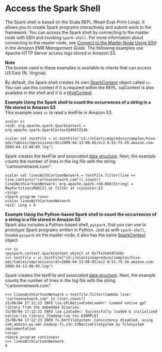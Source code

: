 # Access the Spark Shell<a name="emr-spark-shell"></a>

The Spark shell is based on the Scala REPL \(Read\-Eval\-Print\-Loop\)\. It allows you to create Spark programs interactively and submit work to the framework\. You can access the Spark shell by connecting to the master node with SSH and invoking `spark-shell`\. For more information about connecting to the master node, see [Connect to the Master Node Using SSH](http://docs.aws.amazon.com/emr/latest/ManagementGuide/emr-connect-master-node-ssh.html) in the *Amazon EMR Management Guide*\. The following examples use Apache HTTP Server access logs stored in Amazon S3\.

**Note**  
The bucket used in these examples is available to clients that can access US East \(N\. Virginia\)\.

 By default, the Spark shell creates its own [SparkContext](https://spark.apache.org/docs/1.3.1/api/scala/index.html#org.apache.spark.SparkContext) object called `sc`\. You can use this context if it is required within the REPL\. sqlContext is also available in the shell and it is a [HiveContext](https://spark.apache.org/docs/latest/api/scala/index.html#org.apache.spark.sql.hive.HiveContext)\. 

**Example Using the Spark shell to count the occurrences of a string in a file stored in Amazon S3**  
This example uses `sc` to read a textFile in Amazon S3\.  

```
scala> sc
res0: org.apache.spark.SparkContext = org.apache.spark.SparkContext@404721db

scala> val textFile = sc.textFile("s3://elasticmapreduce/samples/hive-ads/tables/impressions/dt=2009-04-13-08-05/ec2-0-51-75-39.amazon.com-2009-04-13-08-05.log")
```
Spark creates the textFile and associated [data structure](https://spark.apache.org/docs/latest/programming-guide.html#resilient-distributed-datasets-rdds)\. Next, the example counts the number of lines in the log file with the string "cartoonnetwork\.com":  

```
scala> val linesWithCartoonNetwork = textFile.filter(line => line.contains("cartoonnetwork.com")).count()
linesWithCartoonNetwork: org.apache.spark.rdd.RDD[String] = MapPartitionsRDD[2] at filter at <console>:23
<snip>
<Spark program runs>
scala> linesWithCartoonNetwork
res2: Long = 9
```

**Example Using the Python\-based Spark shell to count the occurrences of a string in a file stored in Amazon S3**  
Spark also includes a Python\-based shell, `pyspark`, that you can use to prototype Spark programs written in Python\. Just as with `spark-shell`, invoke `pyspark` on the master node; it also has the same [SparkContext](https://spark.apache.org/docs/latest/api/python/pyspark.html#pyspark.SparkContext) object\.   

```
>>> sc
<pyspark.context.SparkContext object at 0x7fe7e659fa50>
>>> textfile = sc.textFile("s3://elasticmapreduce/samples/hive-ads/tables/impressions/dt=2009-04-13-08-05/ec2-0-51-75-39.amazon.com-2009-04-13-08-05.log")
```
Spark creates the textFile and associated [data structure](https://spark.apache.org/docs/latest/programming-guide.html#resilient-distributed-datasets-rdds)\. Next, the example counts the number of lines in the log file with the string "cartoonnetwork\.com"\.  

```
>>> linesWithCartoonNetwork = textfile.filter(lambda line: "cartoonnetwork.com" in line).count()
15/06/04 17:12:22 INFO lzo.GPLNativeCodeLoader: Loaded native gpl library from the embedded binaries
15/06/04 17:12:22 INFO lzo.LzoCodec: Successfully loaded & initialized native-lzo library [hadoop-lzo rev EXAMPLE]
15/06/04 17:12:23 INFO fs.EmrFileSystem: Consistency disabled, using com.amazon.ws.emr.hadoop.fs.s3n.S3NativeFileSystem as filesystem implementation
<snip>
<Spark program continues>
>>> linesWithCartoonNetwork
9
```